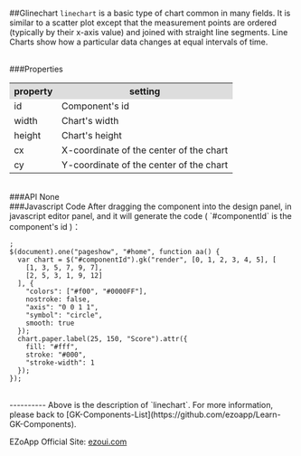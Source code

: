 ##Glinechart
`linechart` is a basic type of chart common in many fields. It is similar to a scatter plot except that the measurement points are ordered (typically by their x-axis value) and joined with straight line segments. Line Charts show how a particular data changes at equal intervals of time.

<br/>
###Properties
<table>

<tr>
<th style="background:#ddd;">property</th>
<th style="background:#ddd;">setting</th>
</tr>

<tr>
<td>id</td>
<td>Component's id</td>
</tr>

<tr>
<td>width</td>
<td>Chart's width</td>
</tr>

<tr>
<td>height</td>
<td>Chart's height</td>
</tr>

<tr>
<td>cx</td>
<td>X-coordinate of the center of the chart</td>
</tr>

<tr>
<td>cy</td>
<td>Y-coordinate of the center of the chart</td>
</tr>

</table>

<br/>
###API
None

<br/>
###Javascript Code
After dragging the component into the design panel, in javascript editor panel, and it will generate the code ( `#componentId` is the component's id )：

	;
	$(document).one("pageshow", "#home", function aa() {
	  var chart = $("#componentId").gk("render", [0, 1, 2, 3, 4, 5], [
	    [1, 3, 5, 7, 9, 7],
	    [2, 5, 3, 1, 9, 12]
	  ], {
	    "colors": ["#f00", "#0000FF"],
	    nostroke: false,
	    "axis": "0 0 1 1",
	    "symbol": "circle",
	    smooth: true
	  });
	  chart.paper.label(25, 150, "Score").attr({
	    fill: "#fff",
	    stroke: "#000",
	    "stroke-width": 1
	  });
	}); 

<br/>
----------
Above is the description of `linechart`. For more information, please back to [GK-Components-List](https://github.com/ezoapp/Learn-GK-Components).

EZoApp Official Site: [ezoui.com](http://ezoui.com/)





